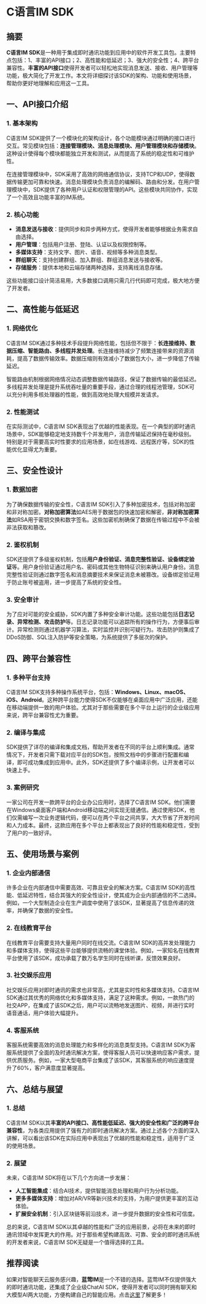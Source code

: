 # C语言IM SDK


## 摘要

**C语言IM SDK**是一种用于集成即时通讯功能到应用中的软件开发工具包。主要特点包括：1、丰富的API接口；2、高性能和低延迟；3、强大的安全性；4、跨平台兼容性。**丰富的API接口**使得开发者可以轻松地实现消息发送、接收、用户管理等功能，极大简化了开发工作。本文将详细探讨该SDK的架构、功能和使用场景，帮助你更好地理解和应用这一工具。

## 一、API接口介绍

### 1. 基本架构

C语言IM SDK提供了一个模块化的架构设计，各个功能模块通过明确的接口进行交互。常见模块包括：**连接管理模块、消息处理模块、用户管理模块和存储模块**。这种设计使得每个模块都能独立开发和测试，从而提高了系统的稳定性和可维护性。

在连接管理模块中，SDK采用了高效的网络通信协议，支持TCP和UDP，使得数据传输更加可靠和快速。消息处理模块负责消息的编解码、路由和分发。在用户管理模块中，SDK提供了各种用户认证和权限管理的API。这些模块共同协作，实现了一个高效且功能丰富的IM系统。

### 2. 核心功能

- **消息发送与接收**：提供同步和异步两种方式，使得开发者能够根据业务需求自由选择。
- **用户管理**：包括用户注册、登陆、认证以及权限控制等。
- **多媒体支持**：支持文字、图片、语音、视频等多种消息类型。
- **群组聊天**：支持创建群组、加入群组、群组消息发送与接收等。
- **存储服务**：提供本地和云端存储两种选择，支持离线消息存储。

这些功能接口设计简洁易用，大多数接口调用只需几行代码即可完成，极大地方便了开发者。

## 二、高性能与低延迟

### 1. 网络优化

C语言IM SDK通过多种技术手段提升网络性能，包括但不限于：**长连接维持、数据压缩、智能路由、多线程并发处理**。长连接维持减少了频繁连接带来的资源消耗，提高了数据传输效率。数据压缩则有效减小了数据包大小，进一步降低了传输延迟。

智能路由机制根据网络情况动态调整数据传输路径，保证了数据传输的最低延迟。多线程并发处理是提升系统吞吐量的重要手段，通过合理的线程池管理，SDK可以充分利用多核处理器的性能，做到高效地处理大规模并发请求。

### 2. 性能测试

在实际测试中，C语言IM SDK表现出了优越的性能表现。在一个典型的即时通讯场景中，SDK能够稳定地支持数千个并发用户，消息传输延迟保持在毫秒级别。特别是对于需要高实时性要求的应用场景，如在线游戏、远程医疗等，SDK的性能优化显得尤为重要。

## 三、安全性设计

### 1. 数据加密

为了确保数据传输的安全性，C语言IM SDK引入了多种加密技术，包括对称加密和非对称加密。**对称加密算法**如AES用于数据包的快速加密和解密，**非对称加密算法**如RSA用于密钥交换和数字签名。这些加密机制确保了数据在传输过程中不会被非法获取和篡改。

### 2. 鉴权机制

SDK还提供了多级鉴权机制，包括**用户身份验证、消息完整性验证、设备绑定验证**等。用户身份验证通过用户名、密码或其他生物特征识别来确认用户身份。消息完整性验证则通过数字签名和消息摘要技术来保证消息未被篡改。设备绑定验证用于防止账号被盗用，进一步提高了系统的安全性。

### 3. 安全审计

为了应对可能的安全威胁，SDK内置了多种安全审计功能。这些功能包括**日志记录、异常检测、攻击防护**等。日志记录功能可以追踪所有的操作行为，方便事后审计。异常检测则通过机器学习算法，实时监控并识别可疑行为。攻击防护则集成了DDoS防御、SQL注入防护等安全策略，为系统提供了多层次的保护。

## 四、跨平台兼容性

### 1. 多种平台支持

C语言IM SDK支持多种操作系统平台，包括：**Windows、Linux、macOS、iOS、Android**。这种跨平台能力使得SDK不仅能够在桌面应用中广泛应用，还能在移动端提供一致的用户体验。尤其对于那些需要在多个平台上运行的企业级应用来说，跨平台兼容性尤为重要。

### 2. 编译与集成

SDK提供了详尽的编译和集成文档，帮助开发者在不同的平台上顺利集成。通常情况下，开发者只需下载对应平台的SDK包，按照文档中的步骤进行配置和编译，即可成功集成到应用中。此外，SDK还提供了多个编译示例，让开发者可以快速上手。

### 3. 案例研究

一家公司在开发一款跨平台的企业办公应用时，选择了C语言IM SDK。他们需要在Windows桌面客户端和Android移动端之间实现无缝通信。通过使用SDK，他们仅需编写一次业务逻辑代码，便可以在两个平台之间共享，大大节省了开发时间和人力成本。最终，这款应用在多个平台上都表现出了良好的性能和稳定性，受到了用户的一致好评。

## 五、使用场景与案例

### 1. 企业内部通信

许多企业在内部通信中需要高效、可靠且安全的解决方案。C语言IM SDK的高性能、低延迟特性，结合其强大的安全性设计，使其成为企业内部通信的不二选择。例如，一个大型制造企业在生产调度中使用了该SDK，显著提高了信息传递的效率，并确保了数据的安全性。

### 2. 在线教育平台

在线教育平台需要支持大量用户同时在线交流。C语言IM SDK的高并发处理能力和多媒体支持，使得这些平台能够提供流畅的课堂体验。例如，一家知名在线教育平台使用了该SDK，成功承载了数万名学生同时在线听课，反馈效果良好。

### 3. 社交娱乐应用

社交娱乐应用对即时通讯的需求也非常高，尤其是实时性和多媒体支持。C语言IM SDK通过其优秀的网络优化和多媒体支持，满足了这种需求。例如，一款热门的社交APP，在集成了该SDK之后，用户可以流畅地发送图片、视频，并进行实时语音通话，用户体验大幅提升。

### 4. 客服系统

客服系统需要高效的消息处理能力和多样化的消息类型支持。C语言IM SDK为客服系统提供了全面的及时通讯解决方案，使得客服人员可以快速响应客户需求，提供优质服务。例如，一家大型电商平台集成了该SDK，其客服系统的响应速度提升了60%，客户满意度显著提高。

## 六、总结与展望

### 1. 总结

C语言IM SDK以其**丰富的API接口、高性能低延迟、强大的安全性和广泛的跨平台兼容性**，为各类应用提供了强有力的即时通讯解决方案。通过上述各个方面的深入讲解，可以看出该SDK在实际应用中表现出了优越的性能和稳定性，适用于广泛的使用场景。

### 2. 展望

未来，C语言IM SDK将在以下几个方向进一步发展：

- **人工智能集成**：结合AI技术，提供智能消息处理和用户行为分析功能。
- **更多多媒体支持**：增加对AR/VR等新兴技术的支持，为用户提供更丰富的互动体验。
- **扩展安全机制**：引入区块链等前沿技术，进一步提升数据的安全性和可信度。

总的来说，C语言IM SDK以其卓越的性能和广泛的应用前景，必将在未来的即时通讯领域中发挥更大的作用。对于那些希望构建高效、可靠、安全的即时通讯系统的开发者来说，C语言IM SDK无疑是一个值得选择的工具。

## 推荐阅读

如果对智能聊天云服务感兴趣，**蓝莺IM**是一个不错的选择。蓝莺IM不仅提供强大的即时通讯功能，还集成了企业级ChatAI SDK，使得开发者可以同时拥有聊天和大模型AI两大功能，方便构建自己的智能应用。点击[这里](https://www.lanyingim.com)了解更多！
